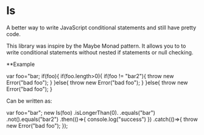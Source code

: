 Is
==

A better way to write JavaScript conditional statements and still have pretty code.

This library was inspire by the Maybe Monad pattern. It allows you to to write conditional statements without nested if statements or null checking. 

**Example
  
  var foo="bar;
  if(foo){
    if(foo.length>0){
      if(foo != "bar2"){
         throw new Error("bad foo");
      }
    }else{
      throw new Error("bad foo");
    }
  }else{
      throw new Error("bad foo");
  }
  
Can be written as:

  var foo="bar";
  new Is(foo)
    .isLongerThan(0).
    .equals("bar")
    .not().equals("bar2")
    .then(()=>{
      console.log("success")
    })
    .catch(()=>{
      throw new Error("bad foo");
    });
